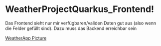 # WeatherProjectQuarkus_Frontend!

Das Frontend sieht nur mir verfügbaren/validen Daten gut aus (also wenn die Felder gefüllt sind).
Dazu muss das Backend erreichbar sein

[WeatherApp Picture](https://user-images.githubusercontent.com/60541600/163048705-8f36cef3-33b2-439b-aa14-423810e4ab77.png)
